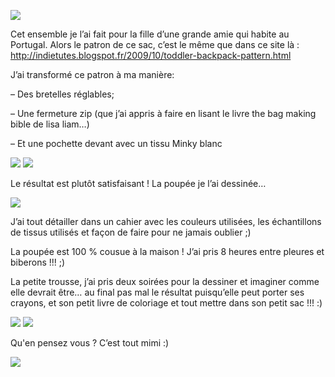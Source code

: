 ![](/images/posts/capture-d_c3a9cran-2014-11-02-c3a0-21-34-42.jpg)

Cet ensemble je l’ai fait pour la fille d’une grande amie qui habite au Portugal. Alors le patron de ce sac, c’est le même que dans ce site là : http://indietutes.blogspot.fr/2009/10/toddler-backpack-pattern.html

J’ai transformé ce patron à ma manière:

– Des bretelles réglables;

– Une fermeture zip (que j’ai appris à faire en lisant le livre the bag making bible de lisa liam…)

– Et une pochette devant avec un tissu Minky blanc

![](/images/posts/dsc05327.jpg)
![](/images/posts/dsc05328.jpg)

Le résultat est plutôt satisfaisant ! La poupée je l’ai dessinée…

![](/images/posts/capture-d_c3a9cran-2014-11-02-c3a0-21-28-55.jpg)

J’ai tout détailler dans un cahier avec les couleurs utilisées, les échantillons de tissus utilisés et façon de faire pour ne jamais oublier ;)

La poupée est 100 % cousue à la maison ! J’ai pris 8 heures entre pleures et biberons !!! ;)

La petite trousse, j’ai pris deux soirées pour la dessiner et imaginer comme elle devrait être… au final pas mal le résultat puisqu’elle peut porter ses crayons, et son petit livre de coloriage et tout mettre dans son petit sac !!! :)

![](/images/posts/dsc05319.jpg)
![](/images/posts/dsc05320.jpg)

Qu'en pensez vous ? C’est tout mimi :)

![](/images/posts/image5.jpg)
